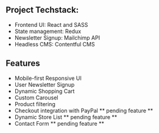 ## Project Techstack:

- Frontend UI: React and SASS
- State management: Redux
- Newsletter Signup: Mailchimp API 
- Headless CMS: Contentful CMS

## Features

- Mobile-first Responsive UI
- User Newsletter Signup
- Dynamic Shopping Cart
- Custom Carousel
- Product filtering 
- Checkout integration with PayPal ** pending feature **
- Dynamic Store List ** pending feature **
- Contact Form ** pending feature **

